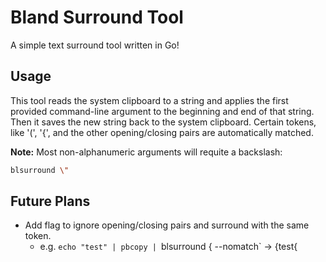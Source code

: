 # Bland Surround Tool

A simple text surround tool written in Go!

## Usage 

This tool reads the system clipboard to a string and applies the first provided command-line argument to the beginning and end of that string. Then it saves the new string back to the system clipboard. Certain tokens, like '(', '{', and the other opening/closing pairs are automatically matched. 

**Note:** Most non-alphanumeric arguments will requite a backslash:
```bash
blsurround \"
```

## Future Plans

 - Add flag to ignore opening/closing pairs and surround with the same token.
     - e.g. `echo "test" | pbcopy | `blsurround \{ --nomatch` -> {test{

